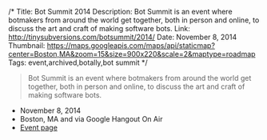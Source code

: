 /*
Title: Bot Summit 2014
Description: Bot Summit is an event where botmakers from around the world get together, both in person and online, to discuss the art and craft of making software bots. 
Link: http://tinysubversions.com/botsummit/2014/
Date: November 8, 2014
Thumbnail: https://maps.googleapis.com/maps/api/staticmap?center=Boston,MA&zoom=15&size=900x220&scale=2&maptype=roadmap
Tags: event,archived,botally,bot summit
*/

> Bot Summit is an event where botmakers from around the world get together, both in person and online, to discuss the art and craft of making software bots.


- November 8, 2014
- Boston, MA and via Google Hangout On Air
- [Event page](http://tinysubversions.com/botsummit/2014/)
